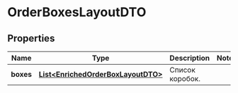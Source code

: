 

# OrderBoxesLayoutDTO

## Properties

Name | Type | Description | Notes
------------ | ------------- | ------------- | -------------
**boxes** | [**List&lt;EnrichedOrderBoxLayoutDTO&gt;**](EnrichedOrderBoxLayoutDTO.md) | Список коробок. | 




